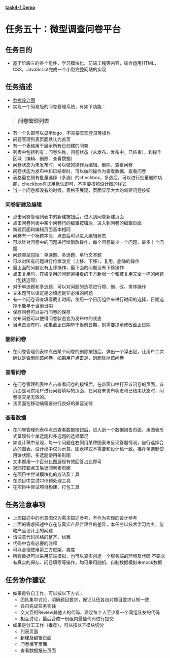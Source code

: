 [**task4-1 Demo**](http://yenshih.com/ife/2016_spring/task4-1/build/index.html)

# 任务五十：微型调查问卷平台

## 任务目的

 - 基于阶段三的各个组件，学习模块化、前端工程等内容，综合运用HTML，CSS，JavaScript完成一个小型完整网站的实现

## 任务描述

 - [参考设计图](http://7xrp04.com1.z0.glb.clouddn.com/task_4_50_1.png)
 - 实现一个简易版的问卷管理系统，有如下功能：
 > ### 问卷管理列表
 - 有一个头部可以显示logo，不需要实现登录等操作
 - 问卷管理列表页面默认为首页
 - 有一个表格用于展示所有已创建的问卷
 - 列表中包括列有：问卷名称，问卷状态（未发布，发布中，已结束），和操作区域（编辑、删除、查看数据）
 - 问卷状态为未发布时，可以做的操作为编辑、删除、查看问卷
 - 问卷状态为发布中和已结束时，可以做的操作为查看数据、查看问卷
 - 表格最左侧有批量选择（多选）的checkbox，多选后，可以进行批量删除功能，checkbox样式用默认即可，不需要按照设计图的样式
 - 当一个问卷都没有的时候，表格不展现，页面显示大大的新建问卷按钮
 ### 问卷新建及编辑
 - 点击问卷管理列表中的新建按钮后，进入到问卷新建页面
 - 点击问卷列表中某个问卷行的编辑按钮后，进入到问卷的编辑页面
 - 新建页面和编辑页面基本相同
 - 问卷有一个标题字段，点击后可以进入编辑状态
 - 可以针对问卷中的问题进行增删改操作，每个问卷最少一个问题，最多十个问题
 - 问题类型包括：单选题、多选题、单行文本题
 - 可以对所有问题进行位置改变（上移、下移），复用，删除的操作
 - 最上面的问题没有上移操作，最下面的问题没有下移操作
 - 点击复用时，在被复用的问题紧接着的下方新增一个和被复用完全一样的问题（包括选项）
 - 对于单选题和多选题，可以对问题的选项进行增、删、改、排序操作
 - 文本题可以设定是必填还是非必填的问题
 - 有一个问卷调查填写截止时间，使用一个日历组件来进行时间的选择，日期选择不能早于当前日期
 - 保存问卷可以进行问卷的保存
 - 发布问卷可以使得问卷状态变为发布中的状态
 - 当点击发布时，如果截止日期早于当前日期，则需要提示修改截止日期
 ### 删除问卷
 - 在问卷管理列表中点击某个问卷的删除按钮后，弹出一个浮出层，让用户二次确认是否删除该问卷，如果用户点击是，则删除掉该问卷
 ### 查看问卷
 - 在问卷管理列表中点击查看问卷的按钮后，在新窗口中打开该问卷的页面，该页面是可供用户进行问卷填写的页面，在问卷未发布状态和已结束状态时，问卷提交是无效的。
 - 该页面在移动端需要进行良好的兼容支持
 ### 查看数据
 - 在问卷管理列表中点击查看数据按钮后，进入到一个数据报告页面，用图表形式呈现各个单选题和多选题的选择情况
 - 如设计稿中呈现，每一个问题在右侧用某种图表来呈现答题情况，自行选择合适的图表，设计稿中仅为示意，图表样式不需要和设计稿一致。推荐单选题使用饼状图，多选题使用条形图
 - 文本题用一个百分比图展现有效回答占比即可
 - 返回按钮点击后返回列表页面
 - 在项目中尝试模块化的方法及工具
 - 在项目中尝试CSS预处理工具
 - 在项目中尝试项目构建、打包工具

## 任务注意事项

 - 上面描述中的示意图仅为需求描述参考，不作为实现的设计参考
 - 上面的需求描述中存在与真实产品合理性的差异，本任务以技术学习为主，忽略产品设计上的问题
 - 请注意代码风格的整齐、优雅
 - 代码中含有必要的注释
 - 可以合理使用第三方框架、类库
 - 所有数据可以采用前端模拟，也可以真实创造一个服务端的环境及代码
不要求有真实的保存、问卷填写等操作，均可采用随机、自制数据模拟来mock数据

## 任务协作建议

 - 如果是各自工作，可以按以下方式：
    + 团队集中讨论，明确题目要求，保证队伍各自对题目要求认知一致
    + 各自完成任务实践
    + 交叉互相Review其他人的代码，建议每个人至少看一个同组队友的代码
    + 相互讨论，最后合成一份组内最佳代码进行提交
 - 如果是分工工作（推荐），可以按以下模块切分
    + 列表页面
    + 新建及编辑页面
    + 问卷填写页面
    + 查看数据报告页面